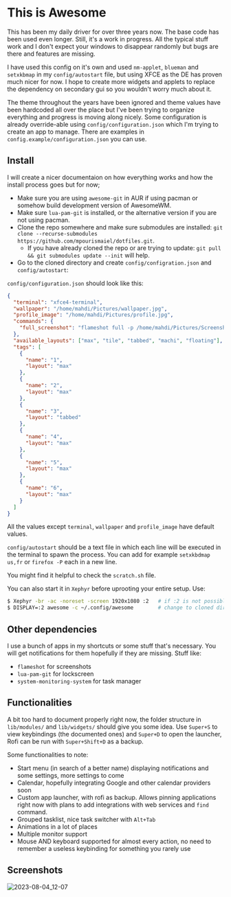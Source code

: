 # This is Awesome

This has been my daily driver for over three years now. The base code has been used even longer. Still, it's a work in progress. All the typical stuff work and I don't expect your windows to disappear randomly but bugs are there and features are missing.

I have used this config on it's own and used `nm-applet`, `blueman` and `setxkbmap` in my `config/autostart` file, but using XFCE as the DE has proven much nicer for now. I hope to create more widgets and applets to replace the dependency on secondary gui so you wouldn't worry much about it.

The theme throughout the years have been ignored and theme values have been hardcoded all over the place but I've been trying to organize everything and progress is moving along nicely. Some configuration is already override-able using `config/configuration.json` which I'm trying to create an app to manage. There are examples in `config.example/configuration.json` you can use.

## Install

I will create a nicer documentaion on how everything works and how the install process goes but for now;

- Make sure you are using `awesome-git` in AUR if using pacman or somehow build development version of AwesomeWM.
- Make sure `lua-pam-git` is installed, or the alternative version if you are not using pacman.
- Clone the repo somewhere and make sure submodules are installed: `git clone --recurse-submodules https://github.com/mpourismaiel/dotfiles.git`.
  - If you have already cloned the repo or are trying to update: `git pull && git submodules update --init` will help.
- Go to the cloned directory and create `config/configration.json` and `config/autostart`:

`config/configuration.json` should look like this:

```json
{
  "terminal": "xfce4-terminal",
  "wallpaper": "/home/mahdi/Pictures/wallpaper.jpg",
  "profile_image": "/home/mahdi/Pictures/profile.jpg",
  "commands": {
    "full_screenshot": "flameshot full -p /home/mahdi/Pictures/Screenshots/ -c"
  },
  "available_layouts": ["max", "tile", "tabbed", "machi", "floating"],
  "tags": [
    {
      "name": "1",
      "layout": "max"
    },
    {
      "name": "2",
      "layout": "max"
    },
    {
      "name": "3",
      "layout": "tabbed"
    },
    {
      "name": "4",
      "layout": "max"
    },
    {
      "name": "5",
      "layout": "max"
    },
    {
      "name": "6",
      "layout": "max"
    }
  ]
}
```

All the values except `terminal`, `wallpaper` and `profile_image` have default values.

`config/autostart` should be a text file in which each line will be executed in the terminal to spawn the process. You can add for example `setxkbdmap us,fr` or `firefox -P` each in a new line.

You might find it helpful to check the `scratch.sh` file.

You can also start it in `Xephyr` before uprooting your entire setup. Use:

```sh
$ Xephyr -br -ac -noreset -screen 1920x1080 :2   # if :2 is not possible, change to another display slot. Use that value for DISPLAY variable in the next line
$ DISPLAY=:2 awesome -c ~/.config/awesome        # change to cloned directory path
```

## Other dependencies

I use a bunch of apps in my shortcuts or some stuff that's necessary. You will get notifications for them hopefully if they are missing. Stuff like:

- `flameshot` for screenshots
- `lua-pam-git` for lockscreen
- `system-monitoring-system` for task manager

## Functionalities

A bit too hard to document properly right now, the folder structure in `lib/modules/` and `lib/widgets/` should give you some idea. Use `Super+S` to view keybindings (the documented ones) and `Super+D` to open the launcher, Rofi can be run with `Super+Shift+D` as a backup.

Some functionalities to note:

- Start menu (in search of a better name) displaying notifications and some settings, more settings to come
- Calendar, hopefully integrating Google and other calendar providers soon
- Custom app launcher, with rofi as backup. Allows pinning applications right now with plans to add integrations with web services and `find` command.
- Grouped tasklist, nice task switcher with `Alt+Tab`
- Animations in a lot of places
- Multiple monitor support
- Mouse AND keyboard supported for almost every action, no need to remember a useless keybinding for something you rarely use

## Screenshots

![2023-08-04_12-07](https://github.com/mpourismaiel/dotfiles/assets/14017717/8eacc513-8be6-45d5-bb4a-fb5f2381e33e)
